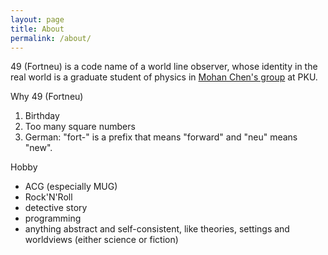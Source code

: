 ```yaml
---
layout: page
title: About
permalink: /about/
---
```

49 (Fortneu) is a code name of a world line observer, whose identity in the real world 
is a graduate student of physics in [Mohan Chen's group](http://www2.coe.pku.edu.cn/subpaget.asp?id=660) at PKU.

Why 49 (Fortneu)
1. Birthday
2. Too many square numbers
3.  German: "fort-" is a prefix that means "forward" and "neu" means "new".

Hobby
- ACG (especially MUG)
- Rock'N'Roll
- detective story
- programming
- anything abstract and self-consistent, like theories, settings and worldviews (either science or fiction)